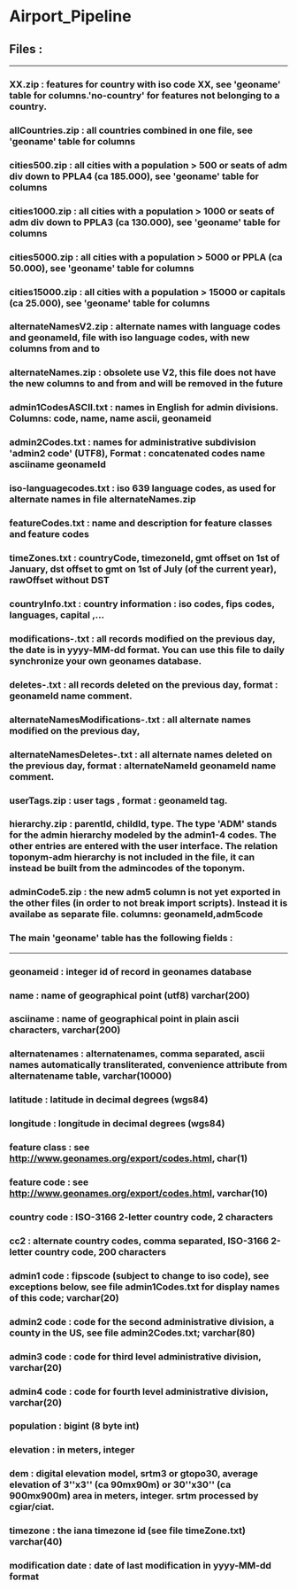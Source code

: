 # Airport_Pipeline

## Files :
-------
### XX.zip                   : features for country with iso code XX, see 'geoname' table for columns.'no-country' for features not belonging to a country.
### allCountries.zip         : all countries combined in one file, see 'geoname' table for columns
### cities500.zip            : all cities with a population > 500 or seats of adm div down to PPLA4 (ca 185.000), see 'geoname' table for columns
### cities1000.zip           : all cities with a population > 1000 or seats of adm div down to PPLA3 (ca 130.000), see 'geoname' table for columns
### cities5000.zip           : all cities with a population > 5000 or PPLA (ca 50.000), see 'geoname' table for columns
### cities15000.zip          : all cities with a population > 15000 or capitals (ca 25.000), see 'geoname' table for columns
### alternateNamesV2.zip     : alternate names with language codes and geonameId, file with iso language codes, with new columns from and to
### alternateNames.zip       : obsolete use V2, this file does not have the new columns to and from and will be removed in the future
### admin1CodesASCII.txt     : names in English for admin divisions. Columns: code, name, name ascii, geonameid
### admin2Codes.txt          : names for administrative subdivision 'admin2 code' (UTF8), Format : concatenated codes <tab>name <tab> asciiname <tab> geonameId
### iso-languagecodes.txt    : iso 639 language codes, as used for alternate names in file alternateNames.zip
### featureCodes.txt         : name and description for feature classes and feature codes 
### timeZones.txt            : countryCode, timezoneId, gmt offset on 1st of January, dst offset to gmt on 1st of July (of the current year), rawOffset without DST
### countryInfo.txt          : country information : iso codes, fips codes, languages, capital ,...
                          
### modifications-<date>.txt : all records modified on the previous day, the date is in yyyy-MM-dd format. You can use this file to daily synchronize your own geonames database.
### deletes-<date>.txt       : all records deleted on the previous day, format : geonameId <tab> name <tab> comment.

### alternateNamesModifications-<date>.txt : all alternate names modified on the previous day,
### alternateNamesDeletes-<date>.txt       : all alternate names deleted on the previous day, format : alternateNameId <tab> geonameId <tab> name <tab> comment.
### userTags.zip		: user tags , format : geonameId <tab> tag.
### hierarchy.zip		: parentId, childId, type. The type 'ADM' stands for the admin hierarchy modeled by the admin1-4 codes. The other entries are entered with the user interface. The relation toponym-adm hierarchy is not included in the file, it can instead be built from the admincodes of the toponym.
### adminCode5.zip		: the new adm5 column is not yet exported in the other files (in order to not break import scripts). Instead it is availabe as separate file. columns: geonameId,adm5code

### The main 'geoname' table has the following fields :
---------------------------------------------------
### geonameid         : integer id of record in geonames database
### name              : name of geographical point (utf8) varchar(200)
### asciiname         : name of geographical point in plain ascii characters, varchar(200)
### alternatenames    : alternatenames, comma separated, ascii names automatically transliterated, convenience attribute from alternatename table, varchar(10000)
### latitude          : latitude in decimal degrees (wgs84)
### longitude         : longitude in decimal degrees (wgs84)
### feature class     : see http://www.geonames.org/export/codes.html, char(1)
### feature code      : see http://www.geonames.org/export/codes.html, varchar(10)
### country code      : ISO-3166 2-letter country code, 2 characters
### cc2               : alternate country codes, comma separated, ISO-3166 2-letter country code, 200 characters
### admin1 code       : fipscode (subject to change to iso code), see exceptions below, see file admin1Codes.txt for display names of this code; varchar(20)
### admin2 code       : code for the second administrative division, a county in the US, see file admin2Codes.txt; varchar(80) 
### admin3 code       : code for third level administrative division, varchar(20)
### admin4 code       : code for fourth level administrative division, varchar(20)
### population        : bigint (8 byte int) 
### elevation         : in meters, integer
### dem               : digital elevation model, srtm3 or gtopo30, average elevation of 3''x3'' (ca 90mx90m) or 30''x30'' (ca 900mx900m) area in meters, integer. srtm processed by cgiar/ciat.
### timezone          : the iana timezone id (see file timeZone.txt) varchar(40)
### modification date : date of last modification in yyyy-MM-dd format